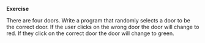 
__Exercise__

There are four doors. Write a program that randomly selects a door to be the correct door. If the user clicks on the wrong door the door will change to red. If they click on the correct door the door will change to green.
